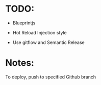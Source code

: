# TODO:

- Blueprintjs
- Hot Reload Injection style

- Use gitflow and Semantic Release

# Notes:

To deploy, push to specified Github branch
